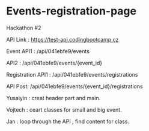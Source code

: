 # Events-registration-page
Hackathon #2

API Link : https://test-api.codingbootcamp.cz

Event
API1 : /api/041ebfe9/events

API2 : /api/041ebfe9/events/{event_id}

Registration 
API1 : /api/041ebfe9/events/registrations

API Post: /api/041ebfe9/events/{event_id}/registrations


Yusaiyin : creat header part and main.

Vojtech : ceart classes for small and big event. 

Jan : loop through the API , find content for class.






